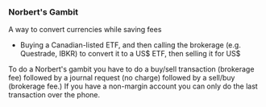 
### Norbert's Gambit
A way to convert currencies while saving fees
- Buying a Canadian-listed ETF, and then calling the brokerage (e.g. Questrade, IBKR) to convert it to a US$ ETF, then selling it for US$

To do a Norbert's gambit you have to do a buy/sell transaction (brokerage fee) followed by a journal request (no charge) followed by a sell/buy (brokerage fee.) If you have a non-margin account you can only do the last transaction over the phone. 
